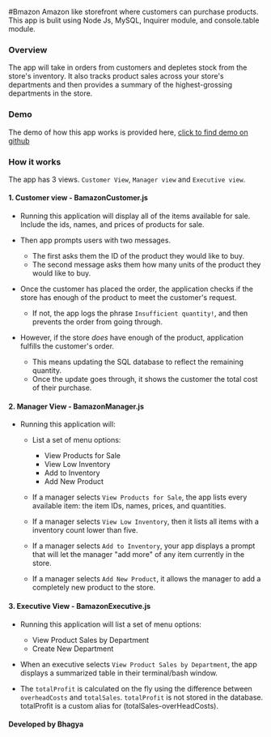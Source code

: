 #Bmazon 
Amazon like storefront where customers can purchase products. This app is bulit using Node Js, MySQL, Inquirer module, and console.table module. 

### Overview

The app will take in orders from customers and depletes stock from the store's inventory. It also tracks product sales across your store's departments and then provides a summary of the highest-grossing departments in the store. 



### Demo

The demo of how this app works is provided here, [click to find demo on github](https://github.com/bhagya88/bamazon/blob/master/demo)

### How it works

The app has  3 views. `Customer View`, `Manager view` and `Executive view`. 

#### 1. Customer view - BamazonCustomer.js


 * Running this application will display all of the items available for sale. Include the ids, names, and prices of products for sale.

 * Then app prompts users with two messages. 
	* The first asks them the ID of the product they would like to buy. 
	* The second message asks them how many units of the product they would like to buy.

* Once the customer has placed the order, the application checks if the store has enough of the product to meet the customer's request. 
	* If not, the app logs the phrase `Insufficient quantity!`, and then prevents the order from going through.

* However, if the store *does* have enough of the product, application fulfills the customer's order. 
	* This means updating the SQL database to reflect the remaining quantity.
	* Once the update goes through, it shows the customer the total cost of their purchase.



#### 2. Manager View - BamazonManager.js

* Running this application will:

	* List a set of menu options: 
		* View Products for Sale 
		* View Low Inventory
		* Add to Inventory
		* Add New Product

	* If a manager selects `View Products for Sale`, the app lists every available item: the item IDs, names, prices, and quantities.

	* If a manager selects `View Low Inventory`, then it lists all items with a inventory count lower than five.

	* If a manager selects `Add to Inventory`, your app displays a prompt that will let the manager "add more" of any item currently in the store. 

	* If a manager selects `Add New Product`, it allows the manager to add a completely new product to the store.



#### 3. Executive View - BamazonExecutive.js


* Running this application will list a set of menu options: 
	* View Product Sales by Department 
	* Create New Department

* When an executive selects `View Product Sales by Department`, the app displays a summarized table in their terminal/bash window. 


* The `totalProfit` is calculated on the fly using the difference between `overheadCosts` and `totalSales`. `totalProfit` is not stored in the database. totalProfit is a custom alias for (totalSales-overHeadCosts). 


#### Developed by Bhagya